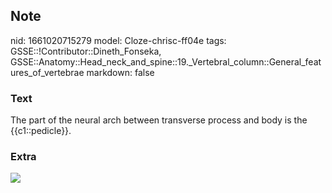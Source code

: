 ## Note
nid: 1661020715279
model: Cloze-chrisc-ff04e
tags: GSSE::!Contributor::Dineth_Fonseka, GSSE::Anatomy::Head_neck_and_spine::19._Vertebral_column::General_features_of_vertebrae
markdown: false

### Text
<div>
  The part of the neural arch between transverse process and body
  is the {{c1::pedicle}}.
</div>

### Extra
<img src="022817_0915_ThoracicVer1.jpg">

